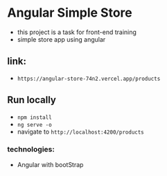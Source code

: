 # Angular Simple Store
 - this project is a task for front-end training 
 - simple store app using angular

 ## link:
 - ```https://angular-store-74n2.vercel.app/products```

 ## Run locally
 - ```npm install```
 - ```ng serve -o```
 - navigate to ```http://localhost:4200/products```


 ### technologies:
 - Angular with bootStrap
